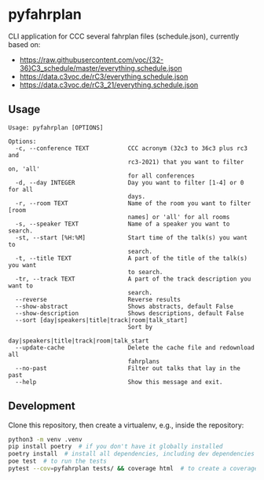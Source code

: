 # pyfahrplan

CLI application for CCC several fahrplan files (schedule.json), currently based on:

 - https://raw.githubusercontent.com/voc/{32-36}C3_schedule/master/everything.schedule.json
 - https://data.c3voc.de/rC3/everything.schedule.json
 - https://data.c3voc.de/rC3_21/everything.schedule.json

## Usage

```
Usage: pyfahrplan [OPTIONS]

Options:
  -c, --conference TEXT           CCC acronym (32c3 to 36c3 plus rc3 and
                                  rc3-2021) that you want to filter on, 'all'
                                  for all conferences
  -d, --day INTEGER               Day you want to filter [1-4] or 0 for all
                                  days.
  -r, --room TEXT                 Name of the room you want to filter [room
                                  names] or 'all' for all rooms
  -s, --speaker TEXT              Name of a speaker you want to search.
  -st, --start [%H:%M]            Start time of the talk(s) you want to
                                  search.
  -t, --title TEXT                A part of the title of the talk(s) you want
                                  to search.
  -tr, --track TEXT               A part of the track description you want to
                                  search.
  --reverse                       Reverse results
  --show-abstract                 Shows abstracts, default False
  --show-description              Shows descriptions, default False
  --sort [day|speakers|title|track|room|talk_start]
                                  Sort by
                                  day|speakers|title|track|room|talk_start
  --update-cache                  Delete the cache file and redownload all
                                  fahrplans
  --no-past                       Filter out talks that lay in the past
  --help                          Show this message and exit.
```

## Development

Clone this repository, then create a virtualenv, e.g., inside the repository:

```bash
python3 -m venv .venv
pip install poetry  # if you don't have it globally installed
poetry install  # install all dependencies, including dev dependencies
poe test  # to run the tests
pytest --cov=pyfahrplan tests/ && coverage html  # to create a coverage report
```
